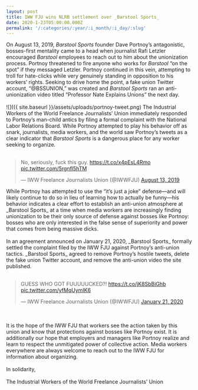 ```yaml
---
layout: post
title: IWW FJU wins NLRB settlement over _Barstool Sports_
date: 2020-1-23T05:00:00.000Z
permalink: '/:categories/:year/:i_month/:i_day/:slug'
---
```

On August 13, 2019, _Barstool Sports_ founder Dave Portnoy’s antagonistic, bosses-first mentality came to a head when journalist Rafi Letzler encouraged _Barstool_ employees to reach out to him about the unionization process. Portnoy threatened to fire anyone who works for _Barstool_ “on the spot” if they messaged Letzler. Portnoy continued in this vein, attempting to troll for hate-clicks while very genuinely standing in opposition to his workers’ rights. Seeking to drive home the point, a fake union Twitter account, “@BSSUNION,” was created and _Barstool Sports_ ran an anti-unionization video titled “Professor Nate Explains Unions” the next day.<br><br>
![]({{ site.baseurl }}/assets/uploads/portnoy-tweet.png)
The Industrial Workers of the World Freelance Journalists’ Union immediately responded to Portnoy’s man-child antics by filing a formal complaint with the National Labor Relations Board. While Portnoy attempted to play his behavior off as snark, journalists, media workers, and the world saw Portnoy’s tweets as a clear indicator that _Barstool Sports_ is a dangerous place for any worker seeking to organize.<br><br>
<blockquote class="twitter-tweet"><p lang="en" dir="ltr">No, seriously, fuck this guy. <a href="https://t.co/x4pEsL4Rmo">https://t.co/x4pEsL4Rmo</a> <a href="https://t.co/5rgnfl5hTM">pic.twitter.com/5rgnfl5hTM</a></p>&mdash; IWW Freelance Journalists Union (@IWWFJU) <a href="https://twitter.com/IWWFJU/status/1161348761722990592?ref_src=twsrc%5Etfw">August 13, 2019</a></blockquote>
<script async src="https://platform.twitter.com/widgets.js" charset="utf-8"></script>
While Portnoy has attempted to use the “it’s just a joke” defense—and will likely continue to do so in lieu of learning how to actually be funny—his behavior indicates a clear effort to establish an anti-union atmosphere at _Barstool Sports_ at a time when media workers are increasingly finding unionization to be their only source of defense against bosses like Portnoy: bosses who are only interested in the false sense of superiority and power that comes from being massive dicks.<br><br>
In an agreement announced on January 21, 2020, _Barstool Sports_ formally settled the complaint filed by the IWW FJU against Portnoy’s anti-union tactics. _Barstool Sports_ agreed to remove Portnoy’s hostile tweets, delete the fake union Twitter account, and remove the anti-union video the site published.<br><br>
<blockquote class="twitter-tweet"><p lang="en" dir="ltr">GUESS WHO GOT FUUUUUCKED?! <a href="https://t.co/jK8SbBiGhb">https://t.co/jK8SbBiGhb</a> <a href="https://t.co/yfMqUymIK6">pic.twitter.com/yfMqUymIK6</a></p>&mdash; IWW Freelance Journalists Union (@IWWFJU) <a href="https://twitter.com/IWWFJU/status/1219713656369418245?ref_src=twsrc%5Etfw">January 21, 2020</a></blockquote>
<script async src="https://platform.twitter.com/widgets.js" charset="utf-8"></script>
<br><br>
It is the hope of the IWW FJU that workers see the action taken by this union and know that protections against bosses like Portnoy exist. It is additionally our hope that employers and managers like Portnoy realize and learn to respect the unmitigated power of collective action. Media workers everywhere are always welcome to reach out to the IWW FJU for information about organizing.<br><br>
In solidarity,<br><br>
The Industrial Workers of the World Freelance Journalists’ Union

